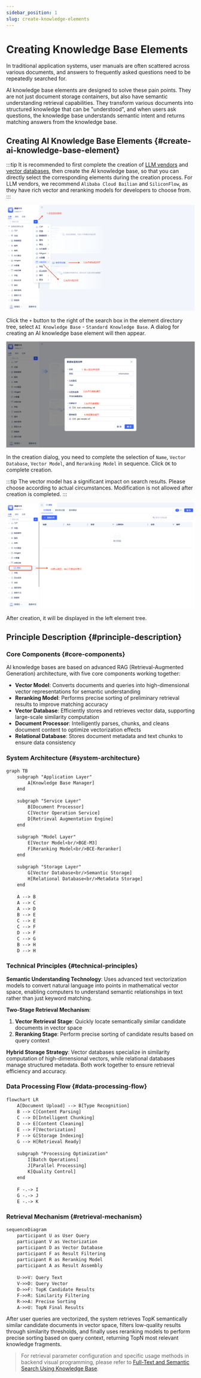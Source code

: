 ```yaml
---
sidebar_position: 1
slug: create-knowledge-elements
---
```


# Creating Knowledge Base Elements
In traditional application systems, user manuals are often scattered across various documents, and answers to frequently asked questions need to be repeatedly searched for.

AI knowledge base elements are designed to solve these pain points. They are not just document storage containers, but also have semantic understanding retrieval capabilities. They transform various documents into structured knowledge that can be "understood", and when users ask questions, the knowledge base understands semantic intent and returns matching answers from the knowledge base.

## Creating AI Knowledge Base Elements {#create-ai-knowledge-base-element}
:::tip
It is recommended to first complete the creation of [LLM vendors](../ai-llm/create-ai-llm#creating-llm-vendor-elements) and [vector databases](./vector-database-standalone-deployment), then create the AI knowledge base, so that you can directly select the corresponding elements during the creation process. For LLM vendors, we recommend `Alibaba Cloud Bailian` and `SiliconFlow`, as they have rich vector and reranking models for developers to choose from.
:::

![Creating AI Knowledge Base Element](./img/create-ai-knowledge-base-element.png)

Click the `+` button to the right of the search box in the element directory tree, select `AI Knowledge Base` - `Standard Knowledge Base`. A dialog for creating an AI knowledge base element will then appear.

![Creation Dialog](./img/create-popup.png)

In the creation dialog, you need to complete the selection of `Name`, `Vector Database`, `Vector Model`, and `Reranking Model` in sequence. Click `OK` to complete creation.

:::tip
The vector model has a significant impact on search results. Please choose according to actual circumstances. Modification is not allowed after creation is completed.
:::

![Display in Element Tree](./img/display-in-element-tree.png)

After creation, it will be displayed in the left element tree.

## Principle Description {#principle-description}

### Core Components {#core-components}

AI knowledge bases are based on advanced RAG (Retrieval-Augmented Generation) architecture, with five core components working together:

- **Vector Model**: Converts documents and queries into high-dimensional vector representations for semantic understanding
- **Reranking Model**: Performs precise sorting of preliminary retrieval results to improve matching accuracy
- **Vector Database**: Efficiently stores and retrieves vector data, supporting large-scale similarity computation
- **Document Processor**: Intelligently parses, chunks, and cleans document content to optimize vectorization effects
- **Relational Database**: Stores document metadata and text chunks to ensure data consistency

### System Architecture {#system-architecture}

```mermaid
graph TB
    subgraph "Application Layer"
        A[Knowledge Base Manager]
    end
    
    subgraph "Service Layer"
        B[Document Processor]
        C[Vector Operation Service]
        D[Retrieval Augmentation Engine]
    end
    
    subgraph "Model Layer"
        E[Vector Model<br/>BGE-M3]
        F[Reranking Model<br/>BCE-Reranker]
    end
    
    subgraph "Storage Layer"
        G[Vector Database<br/>Semantic Storage]
        H[Relational Database<br/>Metadata Storage]
    end
    
    A --> B
    A --> C
    A --> D
    B --> E
    C --> E
    C --> F
    D --> F
    C --> G
    B --> H
    D --> H
```

### Technical Principles {#technical-principles}

**Semantic Understanding Technology**: Uses advanced text vectorization models to convert natural language into points in mathematical vector space, enabling computers to understand semantic relationships in text rather than just keyword matching.

**Two-Stage Retrieval Mechanism**:
1. **Vector Retrieval Stage**: Quickly locate semantically similar candidate documents in vector space
2. **Reranking Stage**: Perform precise sorting of candidate results based on query context

**Hybrid Storage Strategy**: Vector databases specialize in similarity computation of high-dimensional vectors, while relational databases manage structured metadata. Both work together to ensure retrieval efficiency and accuracy.

### Data Processing Flow {#data-processing-flow}

```mermaid
flowchart LR
    A[Document Upload] --> B[Type Recognition]
    B --> C[Content Parsing]
    C --> D[Intelligent Chunking]
    D --> E[Content Cleaning]
    E --> F[Vectorization]
    F --> G[Storage Indexing]
    G --> H[Retrieval Ready]
    
    subgraph "Processing Optimization"
        I[Batch Operations]
        J[Parallel Processing]
        K[Quality Control]
    end
    
    F -.-> I
    G -.-> J
    E -.-> K
```

### Retrieval Mechanism {#retrieval-mechanism}

```mermaid
sequenceDiagram
    participant U as User Query
    participant V as Vectorization
    participant D as Vector Database
    participant F as Result Filtering
    participant R as Reranking Model
    participant A as Result Assembly
    
    U->>V: Query Text
    V->>D: Query Vector
    D->>F: TopK Candidate Results
    F->>R: Similarity Filtering
    R->>A: Precise Sorting
    A->>U: TopN Final Results
```

After user queries are vectorized, the system retrieves TopK semantically similar candidate documents in vector space, filters low-quality results through similarity thresholds, and finally uses reranking models to perform precise sorting based on query context, returning TopN most relevant knowledge fragments.

> For retrieval parameter configuration and specific usage methods in backend visual programming, please refer to [Full-Text and Semantic Search Using Knowledge Base](./full-text-and-semantic-search).

